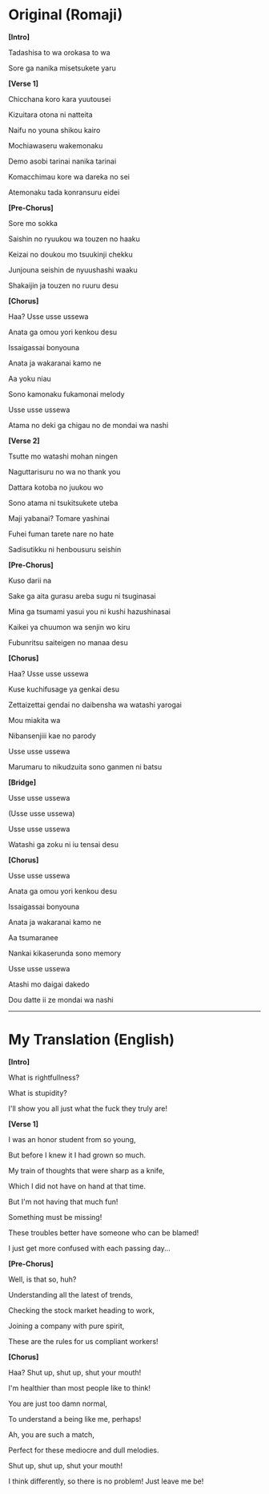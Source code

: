 # Original (Romaji)
**[Intro]**

Tadashisa to wa orokasa to wa

Sore ga nanika misetsukete yaru

**[Verse 1]**

Chicchana koro kara yuutousei

Kizuitara otona ni natteita

Naifu no youna shikou kairo

Mochiawaseru wakemonaku

Demo asobi tarinai nanika tarinai

Komacchimau kore wa dareka no sei

Atemonaku tada konransuru eidei

**[Pre-Chorus]**

Sore mo sokka

Saishin no ryuukou wa touzen no haaku

Keizai no doukou mo tsuukinji chekku

Junjouna seishin de nyuushashi waaku

Shakaijin ja touzen no ruuru desu

**[Chorus]**

Haa? Usse usse ussewa

Anata ga omou yori kenkou desu

Issaigassai bonyouna

Anata ja wakaranai kamo ne

Aa yoku niau

Sono kamonaku fukamonai melody

Usse usse ussewa

Atama no deki ga chigau no de mondai wa nashi

**[Verse 2]**

Tsutte mo watashi mohan ningen

Naguttarisuru no wa no thank you

Dattara kotoba no juukou wo

Sono atama ni tsukitsukete uteba

Maji yabanai? Tomare yashinai

Fuhei fuman tarete nare no hate

Sadisutikku ni henbousuru seishin

**[Pre-Chorus]**

Kuso darii na

Sake ga aita gurasu areba sugu ni tsuginasai

Mina ga tsumami yasui you ni kushi hazushinasai

Kaikei ya chuumon wa senjin wo kiru

Fubunritsu saiteigen no manaa desu

**[Chorus]**

Haa? Usse usse ussewa

Kuse kuchifusage ya genkai desu

Zettaizettai gendai no daibensha wa watashi yarogai

Mou miakita wa

Nibansenjiii kae no parody

Usse usse ussewa

Marumaru to nikudzuita sono ganmen ni batsu

**[Bridge]**

Usse usse ussewa

(Usse usse ussewa)

Usse usse ussewa

Watashi ga zoku ni iu tensai desu

**[Chorus]**

Usse usse ussewa

Anata ga omou yori kenkou desu

Issaigassai bonyouna

Anata ja wakaranai kamo ne

Aa tsumaranee

Nankai kikaserunda sono memory

Usse usse ussewa

Atashi mo daigai dakedo

Dou datte ii ze mondai wa nashi

---

# My Translation (English)
**[Intro]**

What is rightfullness?

What is stupidity?

I'll show you all just what the fuck they truly are!

**[Verse 1]**

I was an honor student from so young,

But before I knew it I had grown so much.

My train of thoughts that were sharp as a knife,

Which I did not have on hand at that time.

But I'm not having that much fun!

Something must be missing!

These troubles better have someone who can be blamed!

I just get more confused with each passing day...

**[Pre-Chorus]**

Well, is that so, huh?

Understanding all the latest of trends,

Checking the stock market heading to work,

Joining a company with pure spirit,

These are the rules for us compliant workers!

**[Chorus]**

Haa? Shut up, shut up, shut your mouth!

I'm healthier than most people like to think!

You are just too damn normal,

To understand a being like me, perhaps!

Ah, you are such a match,

Perfect for these mediocre and dull melodies.

Shut up, shut up, shut your mouth!

I think differently, so there is no problem! Just leave me be!